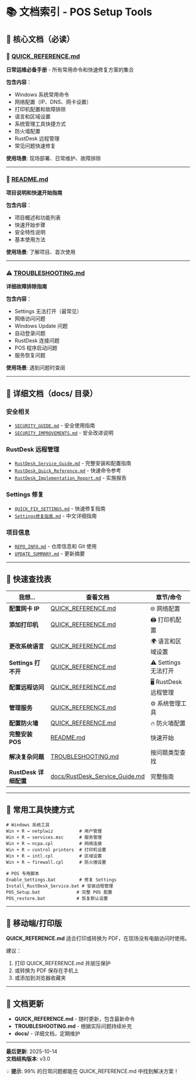 # 📚 文档索引 - POS Setup Tools

## 📖 核心文档（必读）

### 🚀 [QUICK_REFERENCE.md](./QUICK_REFERENCE.md)

**日常运维必备手册** - 所有常用命令和快速修复方案的集合

**包含内容**：
- Windows 系统常用命令
- 网络配置（IP、DNS、网卡设置）
- 打印机配置和故障排除
- 语言和区域设置
- 系统管理工具快捷方式
- 防火墙配置
- RustDesk 远程管理
- 常见问题快速修复

**使用场景**: 现场部署、日常维护、故障排除

---

### 📘 [README.md](./README.md)

**项目说明和快速开始指南**

**包含内容**：
- 项目概述和功能列表
- 快速开始步骤
- 安全特性说明
- 基本使用方法

**使用场景**: 了解项目、首次使用

---

### ⚠️ [TROUBLESHOOTING.md](./TROUBLESHOOTING.md)

**详细故障排除指南**

**包含内容**：
- Settings 无法打开（最常见）
- 网络访问问题
- Windows Update 问题
- 自动登录问题
- RustDesk 连接问题
- POS 程序启动问题
- 服务恢复问题

**使用场景**: 遇到问题时查阅

---

## 📂 详细文档（docs/ 目录）

### 安全相关

- [`SECURITY_GUIDE.md`](./docs/SECURITY_GUIDE.md) - 安全使用指南
- [`SECURITY_IMPROVEMENTS.md`](./docs/SECURITY_IMPROVEMENTS.md) - 安全改进说明

### RustDesk 远程管理

- [`RustDesk_Service_Guide.md`](./docs/RustDesk_Service_Guide.md) - 完整安装和配置指南
- [`RustDesk_Quick_Reference.md`](./docs/RustDesk_Quick_Reference.md) - 快速命令参考
- [`RustDesk_Implementation_Report.md`](./docs/RustDesk_Implementation_Report.md) - 实施报告

### Settings 修复

- [`QUICK_FIX_SETTINGS.md`](./docs/QUICK_FIX_SETTINGS.md) - 快速修复指南
- [`Settings修复指南.md`](./docs/Settings修复指南.md) - 中文详细指南

### 项目信息

- [`REPO_INFO.md`](./docs/REPO_INFO.md) - 仓库信息和 Git 使用
- [`UPDATE_SUMMARY.md`](./docs/UPDATE_SUMMARY.md) - 更新摘要

---

## 🎯 快速查找表

| 我想... | 查看文档 | 章节/命令 |
|---------|----------|-----------|
| **配置网卡 IP** | [QUICK_REFERENCE.md](./QUICK_REFERENCE.md#网络配置) | 🌐 网络配置 |
| **添加打印机** | [QUICK_REFERENCE.md](./QUICK_REFERENCE.md#打印机配置) | 🖨️ 打印机配置 |
| **更改系统语言** | [QUICK_REFERENCE.md](./QUICK_REFERENCE.md#语言和区域设置) | 🌍 语言和区域设置 |
| **Settings 打不开** | [QUICK_REFERENCE.md](./QUICK_REFERENCE.md#settings-无法打开) | ⚠️ Settings 无法打开 |
| **配置远程访问** | [QUICK_REFERENCE.md](./QUICK_REFERENCE.md#rustdesk-远程管理) | 🖥️ RustDesk 远程管理 |
| **管理服务** | [QUICK_REFERENCE.md](./QUICK_REFERENCE.md#系统管理工具) | ⚙️ 系统管理工具 |
| **配置防火墙** | [QUICK_REFERENCE.md](./QUICK_REFERENCE.md#防火墙配置) | 🔥 防火墙配置 |
| **完整安装 POS** | [README.md](./README.md#快速开始) | 快速开始 |
| **解决复杂问题** | [TROUBLESHOOTING.md](./TROUBLESHOOTING.md) | 按问题类型查找 |
| **RustDesk 详细配置** | [docs/RustDesk_Service_Guide.md](./docs/RustDesk_Service_Guide.md) | 完整指南 |

---

## 🔧 常用工具快捷方式

```batch
# Windows 系统工具
Win + R → netplwiz          # 用户管理
Win + R → services.msc      # 服务管理
Win + R → ncpa.cpl          # 网络连接
Win + R → control printers  # 打印机设置
Win + R → intl.cpl          # 区域设置
Win + R → firewall.cpl      # 防火墙设置

# POS 专用脚本
Enable_Settings.bat         # 修复 Settings
Install_RustDesk_Service.bat # 安装远程管理
POS_Setup.bat              # 完整 POS 配置
POS_restore.bat            # 恢复默认设置
```

---

## 📱 移动端/打印版

**QUICK_REFERENCE.md** 适合打印或转换为 PDF，在现场没有电脑访问时使用。

建议：
1. 打印 QUICK_REFERENCE.md 并层压保护
2. 或转换为 PDF 保存在手机上
3. 或添加到浏览器收藏夹

---

## 🔄 文档更新

- **QUICK_REFERENCE.md** - 随时更新，包含最新命令
- **TROUBLESHOOTING.md** - 根据实际问题持续补充
- **docs/** - 详细文档，定期维护

---

**最后更新**: 2025-10-14  
**文档结构版本**: v3.0

💡 **提示**: 99% 的日常问题都能在 QUICK_REFERENCE.md 中找到解决方案！